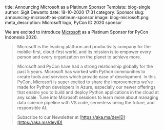 title: Announcing Microsoft as a Platinum Sponsor
Template: blog-single
author: Sigit Dewanto
date: 18-10-2020 17:31
category: Sponsor
slug: announcing-microsoft-as-platinum-sponsor
image: blog-microsoft.png
meta_description: Microsoft logo, PyCon ID 2020 sponsor

We are excited to introduce [Microsoft](https://www.microsoft.com/) as a Platinum Sponsor for PyCon Indonesia 2020.

> Microsoft is the leading platform and productivity company for the mobile-first, cloud-first world, and its mission is to empower every person and every organization on the planet to achieve more.

> Microsoft and PyCon have had a strong relationship globally for the past 5 years. Microsoft has worked with Python communities to create tools and services which provide ease of development. In this PyCon, Microsoft is super excited to share the improvements we’ve made for Python developers in Azure, especially our newer offerings that enable you to build and deploy Python applications in the cloud at any scale. Tune into Microsoft sessions to learn more about managing data science pipeline with VS code, serverless being the future, and responsible AI.

> Subscribe to our Newsletter at [https://aka.ms/devID](https://aka.ms/devID)
